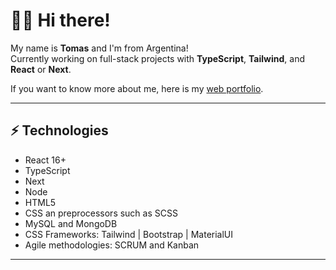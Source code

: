 <h1>🙋‍♂️ Hi there!</h1>

My name is <strong>Tomas</strong> and I'm from Argentina! <br/> Currently
working on full-stack projects with <strong>TypeScript</strong>, <strong>Tailwind</strong>,
and <strong>React</strong> or <strong>Next</strong>.

If you want to know more about me, here is my [web portfolio](https://tmsbenitez.ar).

<hr/>
<h2>⚡ Technologies</h2>
<ul>
  <li>React 16+</li>
  <li>TypeScript</li>
  <li>Next</li>
  <li>Node</li>
  <li>HTML5</li>
  <li>CSS an preprocessors such as SCSS</li>
  <li>MySQL and MongoDB</li>
  <li>CSS Frameworks: Tailwind | Bootstrap | MaterialUI</li>
  <li>Agile methodologies: SCRUM and Kanban</li>
</ul>

<hr/>

